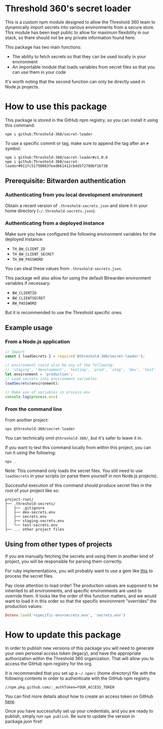# Threshold 360's secret loader

This is a custom npm module designed to allow the Threshold 360 team to dynamically import secrets into various environments from a secure store.
This module has been kept public to allow for maximum flexibility in our stack, so there should not be any private information found here.

This package has two main functions:

- The ability to fetch secrets so that they can be used locally in your environment
- An importable module that loads variables from secret files so that you can use them in your code

It's worth noting that the second function can only be directly used in Node.js projects.

# How to use this package

This package is stored in the GitHub npm registry, so you can install it using this command:

```
npm i github:Threshold-360/secret-loader
```

To use a specific commit or tag, make sure to append the tag after an `#` symbol:
```
npm i github:Threshold-360/secret-loader#v1.0.6
npm i github:Threshold-360/secret-loader#911fc51750883feed661412cbdd572780bf1b738
```

## Prerequisite: Bitwarden authentication

### Authenticating from you local development environment

Obtain a recent version of `.threshold-secrets.json` and store it in your home directory (`~/.threshold-secrets.json`).

### Authenticating from a deployed instance

Make sure you have configured the following environment variables for the deployed instance:

- `TH_BW_CLIENT_ID`
- `TH_BW_CLIENT_SECRET`
- `TH_BW_PASSWORD`

You can steal these values from `.threshold-secrets.json`.

This package will also allow for using the default Bitwarden environment variables if necessary:

- `BW_CLIENTID`
- `BW_CLIENTSECRET`
- `BW_PASSWORD`

But it is recommended to use the Threshold specific ones.

## Example usage

### From a Node.js application

```javascript
// Import
const { loadSecrets } = require('@threshold-360/secret-loader');

// environment could also be any of the following:
// 'staging', 'development', 'testing', 'prod', 'stag', 'dev', 'test'
let environment = 'production';
// Load secrets into environment variables
loadSecrets(environment);

// Make use of variables in process.env
console.log(process.env)
```

### From the command line

From another project:
```
npx @threshold-360/secret-loader
```

You can technically omit `@threshold-360/`, but it's safer to leave it in.

If you want to test this command locally from within this project, you can run it using the following:
```
npx .
```

Note: This command only loads the secret files. You still need to use `loadSecrets` in your scripts (or parse them yourself in non Node.js projects).

Successful execution of this command should produce secret files in the root of your project like so:

```
project-root/
├── .threshold-secrets/
│   ├── .gitignore
│   ├── dev-secrets.env
│   ├── secrets.env
│   ├── staging-secrets.env
│   └── test-secrets.env
├── ... other project files
```

## Using from other types of projects

If you are manually fetching the secrets and using them in another kind of project, you will be responsible for parsing them correctly.

For ruby implementations, you will probably want to use a gem like [this](https://github.com/bkeepers/dotenv) to process the secret files.

Pay close attention to load order!
The production values are supposed to be inherited to all environments, and specific environments are used to override them.
It looks like the order of this function matters, and we would want to load it in this order so that the specific environment "overrides" the production values:

```ruby
Dotenv.load('<specific-env>secrets.env', 'secrets.env')
```


# How to update this package

In order to publish new versions of this package you will need to generate your own personal access token (legacy), and have the appropriate authorization within the Threshold 360 organization.
That will allow you to access the GitHub npm registry for the org.

It is recommended that you set up a `~/.npmrc` (home directory) file with the following contents in order to authenticate with the GitHub npm registry.

```
//npm.pkg.github.com/:_authToken=YOUR_ACCESS_TOKEN
```

You can find more details about how to create an access token on GitHub [here](https://docs.github.com/en/authentication/keeping-your-account-and-data-secure/managing-your-personal-access-tokens).

Once you have successfully set up your credentials, and you are ready to publish, simply run `npm publish`. Be sure to update the version in package.json first!
